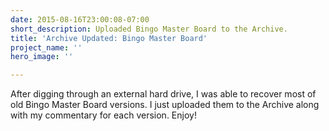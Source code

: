 ```yaml
---
date: 2015-08-16T23:00:08-07:00
short_description: Uploaded Bingo Master Board to the Archive.
title: 'Archive Updated: Bingo Master Board'
project_name: ''
hero_image: ''

---
```

After digging through an external hard drive, I was able to recover most of old Bingo Master Board versions. I just uploaded them to the Archive along with my commentary for each version. Enjoy!